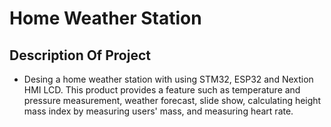# Home Weather Station
## Description Of Project
- Desing a home weather station with using STM32, ESP32 and Nextion HMI LCD. This product provides a feature such as temperature and pressure measurement, weather forecast, slide   show, calculating height mass index by measuring users' mass, and measuring heart rate.
